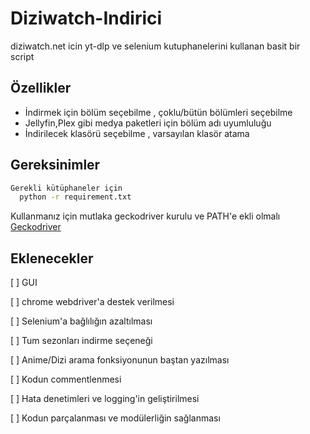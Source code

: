 
# Diziwatch-Indirici

diziwatch.net icin yt-dlp ve selenium kutuphanelerini kullanan basit bir script




## Özellikler

- İndirmek için bölüm seçebilme , çoklu/bütün bölümleri seçebilme
- Jellyfin,Plex gibi medya paketleri için bölüm adı uyumluluğu
- İndirilecek klasörü seçebilme , varsayılan klasör atama



## Gereksinimler


```bash
Gerekli kütüphaneler için
  python -r requirement.txt
```
Kullanmanız için mutlaka geckodriver kurulu ve PATH'e ekli olmalı  
[Geckodriver](https://github.com/mozilla/geckodriver/releases)
    
## Eklenecekler

[ ] GUI

[ ] chrome webdriver'a destek verilmesi

[ ] Selenium'a bağlılığın azaltılması

[ ] Tum sezonları indirme seçeneği

[ ] Anime/Dizi arama fonksiyonunun baştan yazılması

[ ] Kodun commentlenmesi

[ ] Hata denetimleri ve logging'in geliştirilmesi
 
[ ] Kodun parçalanması ve modülerliğin sağlanması
